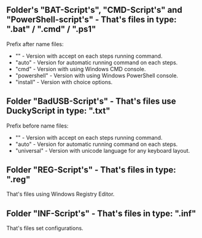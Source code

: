 <h2>Folder's "BAT-Script's", "CMD-Script's" and "PowerShell-script's" - That's files in type: ".bat" / ".cmd" / ".ps1" </h2>
<p>Prefix after name files:</p>
<ul>
  <li>"" - Version with accept on each steps running command.</li>
  <li>"auto" - Version for automatic running command on each steps.</li>
  <li>"cmd" - Version with using Windows CMD console.</li>
  <li>"powershell" - Version with using Windows PowerShell console.</li>
  <li>"install" - Version with choice options.</li>
</ul>

<h2>Folder "BadUSB-Script's" - That's files use DuckyScript in type: ".txt"</h2>
<p>Prefix before name files:</p>
<ul>
  <li>"" - Version with accept on each steps running command.</li>
  <li>"auto" - Version for automatic running command on each steps.</li>
  <li>"universal" - Version with unicode language for any keyboard layout.</li>
</ul>

<h2>Folder "REG-Script's" - That's files in type: ".reg"</h2>
<p>That's files using Windows Registry Editor.</p>

<h2>Folder "INF-Script's" - That's files in type: ".inf"</h2>
<p>That's files set configurations.</p>

